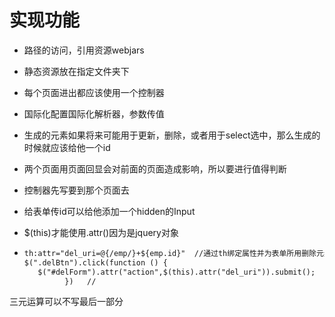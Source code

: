 # 实现功能

- 路径的访问，引用资源webjars
- 静态资源放在指定文件夹下
- 每个页面进出都应该使用一个控制器
- 国际化配置国际化解析器，参数传值

- 生成的元素如果将来可能用于更新，删除，或者用于select选中，那么生成的时候就应该给他一个id

- 两个页面用页面回显会对前面的页面造成影响，所以要进行值得判断

- 控制器先写要到那个页面去

- 给表单传id可以给他添加一个hidden的Input

- $(this)才能使用.attr()因为是jquery对象

- ```html
  th:attr="del_uri=@{/emp/}+${emp.id}"	//通过th绑定属性并为表单所用删除元素
  $(".delBtn").click(function () {
     $("#delForm").attr("action",$(this).attr("del_uri")).submit();
           })	//
  ```

三元运算可以不写最后一部分

